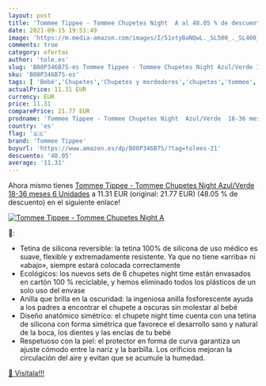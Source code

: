 ```yaml
---
layout: post
title: 'Tommee Tippee - Tommee Chupetes Night  A al 48.05 % de descuento'
date: 2021-09-15 19:51:49
image: 'https://m.media-amazon.com/images/I/51xtyBaNQwL._SL500_._SL400_.jpg'
comments: true
category: ofertas
author: 'tole.es'
slug: 'B08P346B7S-es Tommee Tippee - Tommee Chupetes Night Azul/Verde 18-36...'
sku: 'B08P346B7S-es'
tags: [ 'Bebé','Chupetes','Chupetes y mordedores','chupetes','tommee','tommee tippee', ]
actualPrice: 11.31 EUR
currency: EUR
price: 11.31
comparePrice: 21.77 EUR
prodname: 'Tommee Tippee - Tommee Chupetes Night  Azul/Verde  18-36 meses  6 Unidades'
country: 'es'
flag: '🇪🇸'
brand: 'Tommee Tippee'
buyurl: 'https://www.amazon.es/dp/B08P346B7S/?tag=tolees-21'
descuento: '48.05'
average: '11.31'
---
```


Ahora mismo tienes [Tommee Tippee - Tommee Chupetes Night  Azul/Verde  18-36 meses  6 Unidades](https://www.amazon.es/dp/B08P346B7S/?tag=tolees-21) a 11.31 EUR (original: 21.77 EUR) (48.05 %  de descuento) en el siguiente enlace!

[![Tommee Tippee - Tommee Chupetes Night  A](https://m.media-amazon.com/images/I/51xtyBaNQwL._SL500_._SL400_.jpg)](https://www.amazon.es/dp/B08P346B7S/?tag=tolees-21)

🔎:

- Tetina de silicona reversible: la tetina 100% de silicona de uso médico es suave, flexible y extremadamente resistente. Ya que no tiene «arriba» ni «abajo», siempre estará colocada correctamente
- Ecológicos: los nuevos sets de 6 chupetes night time están envasados en cartón 100 % reciclable, y hemos eliminado todos los plásticos de un solo uso del envase
- Anilla que brilla en la oscuridad: la ingeniosa anilla fosforescente ayuda a los padres a encontrar el chupete a oscuras sin molestar al bebé
- Diseño anatómico simétrico: el chupete night time cuenta con una tetina de silicona con forma simétrica que favorece el desarrollo sano y natural de la boca, los dientes y las encías de tu bebé
- Respetuoso con la piel: el protector en forma de curva garantiza un ajuste cómodo entre la nariz y la barbilla. Los orificios mejoran la circulación del aire y evitan que se acumule la humedad.

[🛒 Visítala!!!](https://www.amazon.es/dp/B08P346B7S/?tag=tolees-21)
